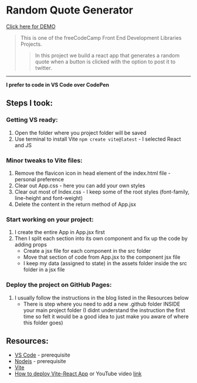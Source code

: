 # Random Quote Generator  
[Click here for DEMO](https://createdbycc.github.io/random-quote-machine-freecodecamp/)  

> This is one of the freeCodeCamp Front End Development Libraries Projects.
>> In this project we build a react app that generates a random quote when a button is clicked with the option to post it to twitter.
***
**I prefer to code in VS Code over CodePen**
## Steps I took:
### Getting VS ready:
1. Open the folder where you project folder will be saved
2. Use terminal to install Vite `npm create vite@latest` - I selected React and JS
### Minor tweaks to Vite files:
1. Remove the flavicon icon in head element of the index.html file - personal preference
2. Clear out App.css - here you can add your own styles
3. Clear out most of Index.css - I keep some of the root styles (font-family, line-height and font-weight)
4. Delete the content in the return method of App.jsx
### Start working on your project:
1. I create the entire App in App.jsx first
2. Then I split each section into its own component and fix up the code by adding props
   - Create a jsx file for each component in the src folder
   - Move that section of code from App.jsx to the component jsx file
   - I keep my data (assigned to state) in the assets folder inside the src folder in a jsx file
### Deploy the project on GitHub Pages:
1. I usually follow the instructions in the blog listed in the Resources below
   - There is step where you need to add a new .github folder INSIDE your main project folder (I didnt understand the instruction the first time so felt it would be a good idea to just make you aware of where this folder goes)
## Resources:
- [VS Code](https://code.visualstudio.com/) - prerequisite
- [Nodejs](https://nodejs.org/en/download) - prerequisite
- [Vite](https://vitejs.dev/guide/)
- [How to deploy Vite-React App](https://blog.devgenius.io/how-to-deploy-your-vite-react-app-to-github-pages-with-and-without-react-router-b060d912b10e) or YouTube video [link](https://youtu.be/XhoWXhyuW_I?si=KJB64Z1ckTbMi2is)
